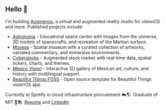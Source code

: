 ## Hello 👋

I'm building [Augmenos](https://www.augmenos.com), a virtual and augmented reality studio for visionOS and more. Published projects include:
- [Astronoma](https://www.astronoma.app) - Educational space center with images from the universe, 3D models of spacecrafts, and recreation of the Martian surface.
- [Museas](https://www.museas.com) - Spatial museum with a curated collection of artworks, narrated commentary, and immersive  environments.
- [Cyberstocks](https://www.augmenos.com/cyberstocks) - Augmented stock market with real-time data, spatial tickers, charts, and themes. 
- [Mexico Vision](https://www.augmenos.com/mexicovision) - Interactive 3D gallery of Mexican art, culture, and history with multilingual  support.
- [Beautiful Things FOSS](https://github.com/augmenos/BeautifulThingsFOSS) - Open source template for Beautiful Things visionOS app.

Currently at Spotify in cloud infrastructure procurement ☁️🌎.
Graduate of MIT 🤖📚. [Resume](https://www.mggscm.com/resume) and [LinkedIn](https://www.linkedin.com/in/mggscm/).
